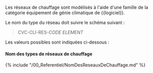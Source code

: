 Les réseaux de chauffage sont modélisés à l'aide d'une famille de la catégorie équipement de génie climatique de {{logiciel}}.

Le nom du type du réseau  doit suivre le schéma suivant :

> CVC-CLI-RES-_CODE ELEMENT_

Les valeurs possibles sont indiquées ci-dessous :

#### Nom des types de réseaux de chauffage

{% include "/00_Referentiel/NomDesReseauxDeChauffage.md" %}